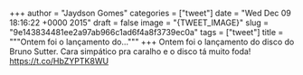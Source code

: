 
+++
author = "Jaydson Gomes"
categories = ["tweet"]
date = "Wed Dec 09 18:16:22 +0000 2015"
draft = false
image = "{TWEET_IMAGE}"
slug = "9e143834481ee2a97ab966c1ad6f4a8f3739ec0a"
tags = ["tweet"]
title = """Ontem foi o lançamento do..."""
+++
Ontem foi o lançamento do disco do Bruno Sutter. Cara simpático pra caralho e o disco tá muito foda! https://t.co/HbZYPTK8WU
